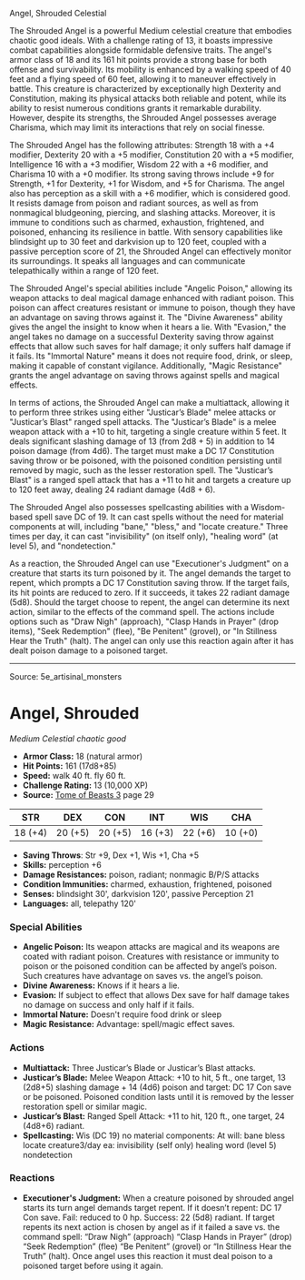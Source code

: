 <MonsterName/>Angel, Shrouded</MonsterName>
<CreatureType/>Celestial</CreatureType>

<summary>The Shrouded Angel is a powerful Medium celestial creature that embodies chaotic good ideals. With a challenge rating of 13, it boasts impressive combat capabilities alongside formidable defensive traits. The angel's armor class of 18 and its 161 hit points provide a strong base for both offense and survivability. Its mobility is enhanced by a walking speed of 40 feet and a flying speed of 60 feet, allowing it to maneuver effectively in battle. This creature is characterized by exceptionally high Dexterity and Constitution, making its physical attacks both reliable and potent, while its ability to resist numerous conditions grants it remarkable durability. However, despite its strengths, the Shrouded Angel possesses average Charisma, which may limit its interactions that rely on social finesse.</summary>

<detail>

The Shrouded Angel has the following attributes: Strength 18 with a +4 modifier, Dexterity 20 with a +5 modifier, Constitution 20 with a +5 modifier, Intelligence 16 with a +3 modifier, Wisdom 22 with a +6 modifier, and Charisma 10 with a +0 modifier. Its strong saving throws include +9 for Strength, +1 for Dexterity, +1 for Wisdom, and +5 for Charisma. The angel also has perception as a skill with a +6 modifier, which is considered good. It resists damage from poison and radiant sources, as well as from nonmagical bludgeoning, piercing, and slashing attacks. Moreover, it is immune to conditions such as charmed, exhaustion, frightened, and poisoned, enhancing its resilience in battle. With sensory capabilities like blindsight up to 30 feet and darkvision up to 120 feet, coupled with a passive perception score of 21, the Shrouded Angel can effectively monitor its surroundings. It speaks all languages and can communicate telepathically within a range of 120 feet.

The Shrouded Angel's special abilities include "Angelic Poison," allowing its weapon attacks to deal magical damage enhanced with radiant poison. This poison can affect creatures resistant or immune to poison, though they have an advantage on saving throws against it. The "Divine Awareness" ability gives the angel the insight to know when it hears a lie. With "Evasion," the angel takes no damage on a successful Dexterity saving throw against effects that allow such saves for half damage; it only suffers half damage if it fails. Its "Immortal Nature" means it does not require food, drink, or sleep, making it capable of constant vigilance. Additionally, "Magic Resistance" grants the angel advantage on saving throws against spells and magical effects.

In terms of actions, the Shrouded Angel can make a multiattack, allowing it to perform three strikes using either "Justicar’s Blade" melee attacks or "Justicar’s Blast" ranged spell attacks. The "Justicar’s Blade" is a melee weapon attack with a +10 to hit, targeting a single creature within 5 feet. It deals significant slashing damage of 13 (from 2d8 + 5) in addition to 14 poison damage (from 4d6). The target must make a DC 17 Constitution saving throw or be poisoned, with the poisoned condition persisting until removed by magic, such as the lesser restoration spell. The "Justicar’s Blast" is a ranged spell attack that has a +11 to hit and targets a creature up to 120 feet away, dealing 24 radiant damage (4d8 + 6).

The Shrouded Angel also possesses spellcasting abilities with a Wisdom-based spell save DC of 19. It can cast spells without the need for material components at will, including "bane," "bless," and "locate creature." Three times per day, it can cast "invisibility" (on itself only), "healing word" (at level 5), and "nondetection."

As a reaction, the Shrouded Angel can use "Executioner's Judgment" on a creature that starts its turn poisoned by it. The angel demands the target to repent, which prompts a DC 17 Constitution saving throw. If the target fails, its hit points are reduced to zero. If it succeeds, it takes 22 radiant damage (5d8). Should the target choose to repent, the angel can determine its next action, similar to the effects of the command spell. The actions include options such as "Draw Nigh" (approach), "Clasp Hands in Prayer" (drop items), "Seek Redemption" (flee), "Be Penitent" (grovel), or "In Stillness Hear the Truth" (halt). The angel can only use this reaction again after it has dealt poison damage to a poisoned target.</detail>



---

Source: 5e_artisinal_monsters

# Angel, Shrouded

*Medium* *Celestial* *chaotic good*

- **Armor Class:** 18 (natural armor)
- **Hit Points:** 161 (17d8+85)
- **Speed:** walk 40 ft. fly 60 ft.
- **Challenge Rating:** 13 (10,000 XP)
- **Source:** [Tome of Beasts 3](https://koboldpress.com/kpstore/product/tome-of-beasts-3-for-5th-edition/) page 29

| STR | DEX | CON | INT | WIS | CHA |
| --- | --- | --- | --- | --- | --- |
| 18 (+4) | 20 (+5) | 20 (+5) | 16 (+3) | 22 (+6) | 10 (+0) |

- **Saving Throws**: Str +9, Dex +1, Wis +1, Cha +5
- **Skills:** perception +6
- **Damage Resistances:** poison, radiant; nonmagic B/P/S attacks
- **Condition Immunities:** charmed, exhaustion, frightened, poisoned
- **Senses:** blindsight 30', darkvision 120', passive Perception 21
- **Languages:** all, telepathy 120'

### Special Abilities

- **Angelic Poison:** Its weapon attacks are magical and its weapons are coated with radiant poison. Creatures with resistance or immunity to poison or the poisoned condition can be affected by angel’s poison. Such creatures have advantage on saves vs. the angel’s poison.
- **Divine Awareness:** Knows if it hears a lie.
- **Evasion:** If subject to effect that allows Dex save for half damage takes no damage on success and only half if it fails.
- **Immortal Nature:** Doesn't require food drink or sleep
- **Magic Resistance:** Advantage: spell/magic effect saves.

### Actions

- **Multiattack:** Three Justicar’s Blade or Justicar’s Blast attacks.
- **Justicar’s Blade:** Melee Weapon Attack: +10 to hit, 5 ft., one target, 13 (2d8+5) slashing damage + 14 (4d6) poison and target: DC 17 Con save or be poisoned. Poisoned condition lasts until it is removed by the lesser restoration spell or similar magic.
- **Justicar’s Blast:** Ranged Spell Attack: +11 to hit, 120 ft., one target, 24 (4d8+6) radiant.
- **Spellcasting:** Wis (DC 19) no material components: At will: bane bless locate creature3/day ea: invisibility (self only) healing word (level 5) nondetection

### Reactions

- **Executioner's Judgment:** When a creature poisoned by shrouded angel starts its turn angel demands target repent. If it doesn’t repent: DC 17 Con save. Fail: reduced to 0 hp. Success: 22 (5d8) radiant. If target repents its next action is chosen by angel as if it failed a save vs. the command spell: “Draw Nigh” (approach) “Clasp Hands in Prayer” (drop) “Seek Redemption” (flee) “Be Penitent” (grovel) or “In Stillness Hear the Truth” (halt). Once angel uses this reaction it must deal poison to a poisoned target before using it again.




